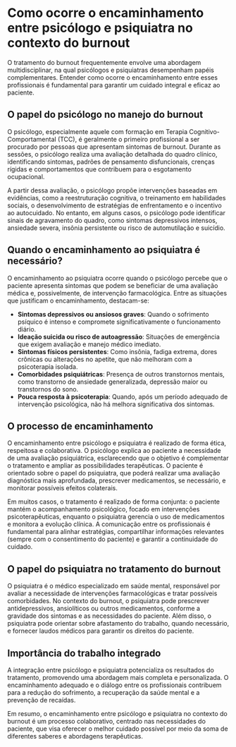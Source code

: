 
# Como ocorre o encaminhamento entre psicólogo e psiquiatra no contexto do burnout

O tratamento do burnout frequentemente envolve uma abordagem multidisciplinar, na qual psicólogos e psiquiatras desempenham papéis complementares. Entender como ocorre o encaminhamento entre esses profissionais é fundamental para garantir um cuidado integral e eficaz ao paciente.

## O papel do psicólogo no manejo do burnout

O psicólogo, especialmente aquele com formação em Terapia Cognitivo-Comportamental (TCC), é geralmente o primeiro profissional a ser procurado por pessoas que apresentam sintomas de burnout. Durante as sessões, o psicólogo realiza uma avaliação detalhada do quadro clínico, identificando sintomas, padrões de pensamento disfuncionais, crenças rígidas e comportamentos que contribuem para o esgotamento ocupacional.

A partir dessa avaliação, o psicólogo propõe intervenções baseadas em evidências, como a reestruturação cognitiva, o treinamento em habilidades sociais, o desenvolvimento de estratégias de enfrentamento e o incentivo ao autocuidado. No entanto, em alguns casos, o psicólogo pode identificar sinais de agravamento do quadro, como sintomas depressivos intensos, ansiedade severa, insônia persistente ou risco de automutilação e suicídio.

## Quando o encaminhamento ao psiquiatra é necessário?

O encaminhamento ao psiquiatra ocorre quando o psicólogo percebe que o paciente apresenta sintomas que podem se beneficiar de uma avaliação médica e, possivelmente, de intervenção farmacológica. Entre as situações que justificam o encaminhamento, destacam-se:

- **Sintomas depressivos ou ansiosos graves**: Quando o sofrimento psíquico é intenso e compromete significativamente o funcionamento diário.
- **Ideação suicida ou risco de autoagressão**: Situações de emergência que exigem avaliação e manejo médico imediato.
- **Sintomas físicos persistentes**: Como insônia, fadiga extrema, dores crônicas ou alterações no apetite, que não melhoram com a psicoterapia isolada.
- **Comorbidades psiquiátricas**: Presença de outros transtornos mentais, como transtorno de ansiedade generalizada, depressão maior ou transtornos do sono.
- **Pouca resposta à psicoterapia**: Quando, após um período adequado de intervenção psicológica, não há melhora significativa dos sintomas.

## O processo de encaminhamento

O encaminhamento entre psicólogo e psiquiatra é realizado de forma ética, respeitosa e colaborativa. O psicólogo explica ao paciente a necessidade de uma avaliação psiquiátrica, esclarecendo que o objetivo é complementar o tratamento e ampliar as possibilidades terapêuticas. O paciente é orientado sobre o papel do psiquiatra, que poderá realizar uma avaliação diagnóstica mais aprofundada, prescrever medicamentos, se necessário, e monitorar possíveis efeitos colaterais.

Em muitos casos, o tratamento é realizado de forma conjunta: o paciente mantém o acompanhamento psicológico, focado em intervenções psicoterapêuticas, enquanto o psiquiatra gerencia o uso de medicamentos e monitora a evolução clínica. A comunicação entre os profissionais é fundamental para alinhar estratégias, compartilhar informações relevantes (sempre com o consentimento do paciente) e garantir a continuidade do cuidado.

## O papel do psiquiatra no tratamento do burnout

O psiquiatra é o médico especializado em saúde mental, responsável por avaliar a necessidade de intervenções farmacológicas e tratar possíveis comorbidades. No contexto do burnout, o psiquiatra pode prescrever antidepressivos, ansiolíticos ou outros medicamentos, conforme a gravidade dos sintomas e as necessidades do paciente. Além disso, o psiquiatra pode orientar sobre afastamento do trabalho, quando necessário, e fornecer laudos médicos para garantir os direitos do paciente.

## Importância do trabalho integrado

A integração entre psicólogo e psiquiatra potencializa os resultados do tratamento, promovendo uma abordagem mais completa e personalizada. O encaminhamento adequado e o diálogo entre os profissionais contribuem para a redução do sofrimento, a recuperação da saúde mental e a prevenção de recaídas.

Em resumo, o encaminhamento entre psicólogo e psiquiatra no contexto do burnout é um processo colaborativo, centrado nas necessidades do paciente, que visa oferecer o melhor cuidado possível por meio da soma de diferentes saberes e abordagens terapêuticas.
```
